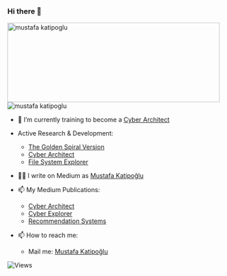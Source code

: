 ### Hi there 👋

<p align="left">
<img src="https://github-readme-stats.vercel.app/api?username=katipogluMustafa&show_icons=true&count_private=true&theme=radical" alt="mustafa katipoglu" width="480" height="180" />
<img src="https://github-readme-stats.vercel.app/api/top-langs/?username=katipogluMustafa&layout=compact&hide=html,jupyter%20notebook&langs_count=7&theme=radical" alt="mustafa katipoglu"/>
</p>

- 🌱 I’m currently training to become a [Cyber Architect](https://github.com/Cyber-Architect/Curriculum)

- Active Research & Development:
  - [The Golden Spiral Version](https://github.com/Golden-Spiral-Version)
  - [Cyber Architect](https://github.com/Cyber-Architect) 
  - [File System Explorer](https://github.com/File-System-Explorer) 

- ✍🏻 I write on Medium as [Mustafa Katipoğlu](https://mustafakatipoglu.medium.com/)
- 📫 My Medium Publications:
  - [Cyber Architect](https://medium.com/cyber-architect)
  - [Cyber Explorer](https://medium.com/cyber-explorer)
  - [Recommendation Systems](https://medium.com/recommendation-systems)
- 📫 How to reach me:
  -  Mail me: <a href="mailto:mustafa.katipoglu@outlook.com">Mustafa Katipoğlu</a>

![Views](https://komarev.com/ghpvc/?username=katipogluMustafa&label=%23&color=gray)

<!--
**katipogluMustafa/katipogluMustafa** is a ✨ _special_ ✨ repository because its `README.md` (this file) appears on your GitHub profile.

Here are some ideas to get you started:

- 🔭 I’m currently working on ...

- 👯 I’m looking to collaborate on ...
- 🤔 I’m looking for help with ...
- 💬 Ask me about ...
- 📫 How to reach me: ...
- 😄 Pronouns: ...
- ⚡ Fun fact: ...
-->
